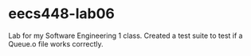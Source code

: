 # eecs448-lab06
Lab for my Software Engineering 1 class. Created a test suite to test if a Queue.o file works correctly.
